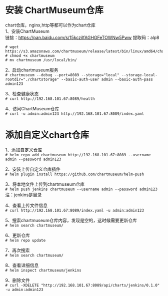 安装 ChartMuseum仓库
================
chart仓库，nginx,http等都可以作为chart仓库  
1、安装ChartMuseum  
链接：https://pan.baidu.com/s/15kczilfAGHGFeTOWNw5Pww 提取码：alp8 
```
# wget https://s3.amazonaws.com/chartmuseum/release/latest/bin/linux/amd64/chartmuseum 
# chmod +x chartmuseum
# mv chartmuseum /usr/local/bin/
```  

2、启动chartmuseum服务  
``` # chartmuseum --debug --port=8089 --storage="local" --storage-local-rootdir="./chartstorage" --basic-auth-user admin --basic-auth-pass admin123 ```  

3、检查健康状态  
``` # curl http://192.168.101.67:8089/health ```  

4、访问ChartMuseum仓库  
``` # curl -u admin:admin123 http://192.168.101.67:8089/index.yaml ```  





添加自定义chart仓库
===============

1、添加自定义仓库  
``` # helm repo add chartmuseum http://192.168.101.67:8089 --username admin --password admin123 ```  

2、安装上传自定义仓库插件  
``` # helm plugin install https://github.com/chartmuseum/helm-push ```  

3、将本地文件上传到chartmuseum仓库  
``` # helm push jenkins chartmuseum --username admin --password admin123 ```  
注：jenkins是目录

4、查看上传文件信息  
``` # curl http://192.168.101.67:8089/index.yaml -u admin:admin123 ```  

5、搜索chartmuseum仓库内容，发现是空的，这时候需要更新仓库  
```# helm search chartmuseum/ ```  

6、更新仓库  
``` # helm repo update ```  

7、再次搜索  
``` # helm search chartmuseum/ ```  

8、查看详细信息  
``` # helm inspect chartmuseum/jenkins ```  

9、删除文件  
``` # curl -XDELETE "http://192.168.101.67:8089/api/charts/jenkins/0.1.0" -u admin:admin123 ```  
